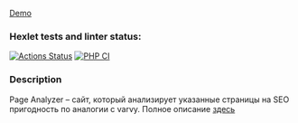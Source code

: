 [Demo](https://blooming-dawn-07467.herokuapp.com/)

### Hexlet tests and linter status:
[![Actions Status](https://github.com/infl4me/php-project-lvl3/workflows/hexlet-check/badge.svg)](https://github.com/infl4me/php-project-lvl3/actions)
[![PHP CI](https://github.com/infl4me/php-project-lvl3/actions/workflows/php-ci.yml/badge.svg)](https://github.com/infl4me/php-project-lvl3/actions/workflows/php-ci.yml)

### Description
Page Analyzer – сайт, который анализирует указанные страницы на SEO пригодность по аналогии с varvy. Полное описание [здесь](https://ru.hexlet.io/programs/php/projects/9)

